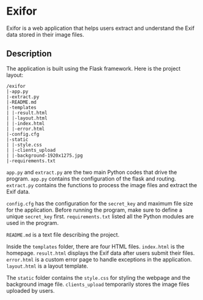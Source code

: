 # Exifor

Exifor is a web application that helps users extract and understand the Exif data stored in their image files.

## Description

The application is built using the Flask framework. Here is the project layout:
```
/exifor
|-app.py
|-extract.py
|-README.md
|-templates
| |-result.html
| |-layout.html
| |-index.html
| |-error.html
|-config.cfg
|-static
| |-style.css
| |-clients_upload
| |-background-1920x1275.jpg
|-requirements.txt
```

<code>app.py</code> and <code>extract.py</code> are the two main Python codes that drive the program. <code>app.py</code> contains the configuration of the flask and routing. <code>extract.py</code> contains the functions to process the image files and extract the Exif data.

<code>config.cfg</code> has the configuration for the <code>secret_key</code> and maximum file size for the application. Before running the program, make sure to define a unique <code>secret_key</code> first. <code>requirements.txt</code> listed all the Python modules are used in the program.

<code>README.md</code> is a text file describing the project. 

Inside the <code>templates</code> folder, there are four HTML files. <code>index.html</code> is the homepage. <code>result.html</code> displays the Exif data after users submit their files. <code>error.html</code> is a custom error page to handle exceptions in the application. <code>layout.html</code> is a layout template.

The <code>static</code> folder contains the <code>style.css</code> for styling the webpage and the background image file. <code>clients_upload</code> temporarily stores the image files uploaded by users.

